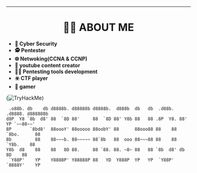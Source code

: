 <hr>


<h1 align="center">🧑‍💻 ABOUT ME</h1>

* **🎩 Cyber Security**
* **🕵️ Pentester**
* **🌐 Netwoking(CCNA & CCNP)**
* **📕 youtube content creator**
* **👨‍💻 Pentesting tools development**
* **☣️ CTF player**
* **🎲 gamer**


(<img src="https://tryhackme-badges.s3.amazonaws.com/cyberghos00.png" alt="TryHackMe">)





```
 .o88b. db    db d8888b. d88888b d8888b.  d888b  db   db  .d88b.  .d8888. d888888b 
d8P  Y8 `8b  d8' 88  `8D 88'     88  `8D 88' Y8b 88   88 .8P  Y8. 88'  YP `~~88~~' 
8P       `8bd8'  88oooY' 88ooooo 88oobY' 88      88ooo88 88    88 `8bo.      88    
8b         88    88~~~b. 88~~~~~ 88`8b   88  ooo 88~~~88 88    88   `Y8b.    88    
Y8b  d8    88    88   8D 88.     88 `88. 88. ~8~ 88   88 `8b  d8' db   8D    88    
 `Y88P'    YP    Y8888P' Y88888P 88   YD  Y888P  YP   YP  `Y88P'  `8888Y'    YP    
                                                                                   
```

